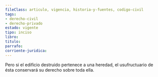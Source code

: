 ```yaml
---
fileClass: articulo, vigencia, historia-y-fuentes, codigo-civil
tags:
- derecho-civil
- derecho-privado
estado: vigente
tipo: inciso
libro:
titulo:
parrafo:
corriente-juridica:
---
```

Pero si el edificio destruido pertenece a una heredad, el usufructuario de ésta conservará su derecho sobre toda ella.